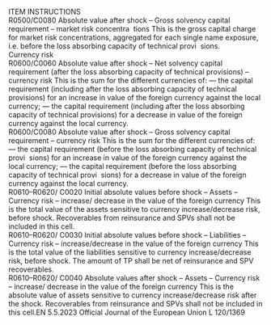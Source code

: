  
ITEM  INSTRUCTIONS  
R0500/C0080  Absolute value after 
shock – Gross solvency 
capital requirement – 
market risk concentra ­
tions  This is the gross capital charge for market risk concentrations, aggregated for each 
single name exposure, i.e. before the loss absorbing capacity of technical provi ­
sions.  
Currency risk  
R0600/C0060  Absolute value after 
shock – Net solvency 
capital requirement (after 
the loss absorbing 
capacity of technical 
provisions) – currency 
risk  This is the sum for the different currencies of: 
— the capital requirement (including after the loss absorbing capacity of 
technical provisions) for an increase in value of the foreign currency against 
the local currency; 
— the capital requirement (including after the loss absorbing capacity of 
technical provisions) for a decrease in value of the foreign currency against 
the local currency.  
R0600/C0080  Absolute value after 
shock – Gross solvency 
capital requirement – 
currency risk  This is the sum for the different currencies of: 
— the capital requirement (before the loss absorbing capacity of technical provi ­
sions) for an increase in value of the foreign currency against the local 
currency; 
— the capital requirement (before the loss absorbing capacity of technical provi ­
sions) for a decrease in value of the foreign currency against the local 
currency.  
R0610–R0620/ 
C0020  Initial absolute values 
before shock – Assets – 
Currency risk – increase/ 
decrease in the value of 
the foreign currency  This is the total value of the assets sensitive to currency increase/decrease risk, 
before shock. 
Recoverables from reinsurance and SPVs shall not be included in this cell.  
R0610–R0620/ 
C0030  Initial absolute values 
before shock – Liabilities 
– Currency risk – 
increase/decrease in the 
value of the foreign 
currency  This is the total value of the liabilities sensitive to currency increase/decrease risk, 
before shock. 
The amount of TP shall be net of reinsurance and SPV recoverables.  
R0610–R0620/ 
C0040  Absolute values after 
shock – Assets – 
Currency risk – increase/ 
decrease in the value of 
the foreign currency  This is the absolute value of assets sensitive to currency increase/decrease risk after 
the shock. 
Recoverables from reinsurance and SPVs shall not be included in this cell.EN  5.5.2023 Official Journal of the European Union L 120/1369